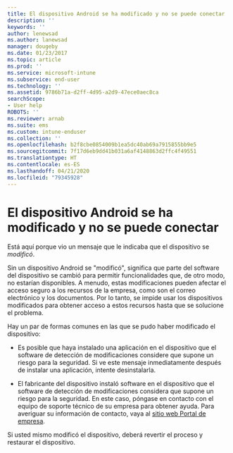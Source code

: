 ```yaml
---
title: El dispositivo Android se ha modificado y no se puede conectar
description: ''
keywords: ''
author: lenewsad
ms.author: lanewsad
manager: dougeby
ms.date: 01/23/2017
ms.topic: article
ms.prod: ''
ms.service: microsoft-intune
ms.subservice: end-user
ms.technology: ''
ms.assetid: 9786b71a-d2ff-4d95-a2d9-47ece0aec8ca
searchScope:
- User help
ROBOTS: ''
ms.reviewer: arnab
ms.suite: ems
ms.custom: intune-enduser
ms.collection: ''
ms.openlocfilehash: b2f8cbe0854009b1ea5dc40ab69a7915855bb9e5
ms.sourcegitcommit: 7f17d6eb9dd41b031a6af4148863d2ffc4f49551
ms.translationtype: HT
ms.contentlocale: es-ES
ms.lasthandoff: 04/21/2020
ms.locfileid: "79345928"
---
```

# <a name="your-android-device-is-rooted-so-you-cant-connect"></a>El dispositivo Android se ha modificado y no se puede conectar

Está aquí porque vio un mensaje que le indicaba que el dispositivo se _modificó_.

Sin un dispositivo Android se "modificó", significa que parte del software del dispositivo se cambió para permitir funcionalidades que, de otro modo, no estarían disponibles. A menudo, estas modificaciones pueden afectar el acceso seguro a los recursos de la empresa, como son el correo electrónico y los documentos. Por lo tanto, se impide usar los dispositivos modificados para obtener acceso a estos recursos hasta que se solucione el problema.  

Hay un par de formas comunes en las que se pudo haber modificado el dispositivo:

- Es posible que haya instalado una aplicación en el dispositivo que el software de detección de modificaciones considere que supone un riesgo para la seguridad. Si ve este mensaje inmediatamente después de instalar una aplicación, intente desinstalarla.

- El fabricante del dispositivo instaló software en el dispositivo que el software de detección de modificaciones considera que supone un riesgo para la seguridad. En este caso, póngase en contacto con el equipo de soporte técnico de su empresa para obtener ayuda. Para averiguar su información de contacto, vaya al [sitio web Portal de empresa](https://go.microsoft.com/fwlink/?linkid=2010980).

Si usted mismo modificó el dispositivo, deberá revertir el proceso y restaurar el dispositivo.
